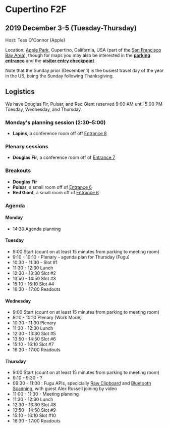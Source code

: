 # Cupertino F2F
## 2019 December 3-5 (Tuesday-Thursday)

Host: Tess O'Connor (Apple)

Location: [Apple Park](https://goo.gl/maps/R4TDR9z2xYy), Cupertino, California, USA (part of the [San Francisco Bay Area](https://en.wikipedia.org/wiki/San_Jose%E2%80%93San_Francisco%E2%80%93Oakland,_CA_Combined_Statistical_Area)), though for maps you may also be interested in the **[parking entrance](https://goo.gl/maps/371ED4eugJoaGooy5)** and the **[visitor entry checkpoint](https://goo.gl/maps/UobmxU29E8bKiA4z6)**.

Note that the Sunday prior (December 1) is the busiest travel day of the year in the US, being the Sunday following Thanksgiving.

## Logistics

We have Douglas Fir, Pulsar, and Red Giant reserved 9:00 AM until 5:00 PM Tuesday, Wednesday, and Thursday.

### Monday's planning session (2:30–5:00)
* **Lapins**, a conference room off off [Entrance 8](https://goo.gl/maps/rjbHUPpanZyRWGw79)

### Plenary sessions
* **Douglas Fir**, a conference room off of [Entrance 7](https://goo.gl/maps/QVeSixPcyWe7CLXK7)

### Breakouts
* **Douglas Fir**
* **Pulsar**, a small room off of [Entrance 6](https://goo.gl/maps/4WCvy4qB28j47GfXA)
* **Red Giant**, a small room off of [Entrance 6](https://goo.gl/maps/4WCvy4qB28j47GfXA)



### Agenda

#### Monday

* 14:30 Agenda planning

#### Tuesday

* 9:00 Start (count on at least 15 minutes from parking to meeting room)
* 9:10 - 10:10 - Plenary - agenda plan for Thursday (Fugu)
* 10:30 - 11:30 - Slot #1
* 11:30 - 12:30 Lunch
* 12:30 - 13:30 Slot #2
* 13:50 - 14:50 Slot #3
* 15:10 - 16:10 Slot #4
* 16:30 - 17:00 Readouts

#### Wednesday

* 9:00 Start (count on at least 15 minutes from parking to meeting room)
* 9:10 - 10:10 Plenary (Work Mode)
* 10:30 - 11:30 Plenary
* 11:30 - 12:30 Lunch
* 12:30 - 13:30 Slot #5
* 13:50 - 14:50 Slot #6
* 15:10 - 16:10 Slot #7
* 16:30 - 17:00 Readouts

#### Thursday

* 9:00 Start (count on at least 15 minutes from parking to meeting room)
* 9:10 - 9:30 - ?
* 09:30 - 11:00 : Fugu APIs, specicially [Raw Clipboard](https://github.com/w3ctag/design-reviews/issues/406) and [Bluetooth Scanning](https://github.com/w3ctag/design-reviews/issues/333), with guest Alex Russell joining by video
* 11:00 - 11:30 - Meeting planning
* 11:30 - 12:30 Lunch
* 12:30 - 13:30 Slot #8
* 13:50 - 14:50 Slot #9
* 15:10 - 16:10 Slot #10
* 16:30 - 17:00 Readouts
